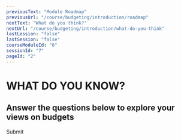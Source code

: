 ```yaml
---
previousText: "Module Roadmap"
previousUrl: "/course/budgeting/introduction/roadmap"
nextText: "What do you think?"
nextUrl: "/course/budgeting/introduction/what-do-you-think"
lastLession: "false"
lastSession: "false"
courseModuleId: "6"
sessionId: "7"
pageId: "2"
---
```



# WHAT DO YOU KNOW?
## Answer the questions below to explore your views on budgets

<sparkle-quiz question-text="Budgets include how much money you bring in, either from a job or an allowance, and how much money you put out; and the categories are called revenue and expense." type="OPINION" scale="TEN-POINTS" question-id="205"></sparkle-quiz>
<sparkle-quiz question-text="Budgets help you save money by planning how much you can save every month." type="OPINION" scale="TEN-POINTS" question-id="206"></sparkle-quiz>
<sparkle-quiz question-text="Budgets are a helpful tool to help you keep track of how much you spend so you don’t spend more than you have." type="OPINION" scale="TEN-POINTS" question-id="207"></sparkle-quiz>
<sparkle-quiz question-text="Budgets can help you plan for the future for how much you’ll need for college." type="OPINION" scale="TEN-POINTS" question-id="208"></sparkle-quiz>
<sparkle-button primary round>Submit</sparkle-button>
